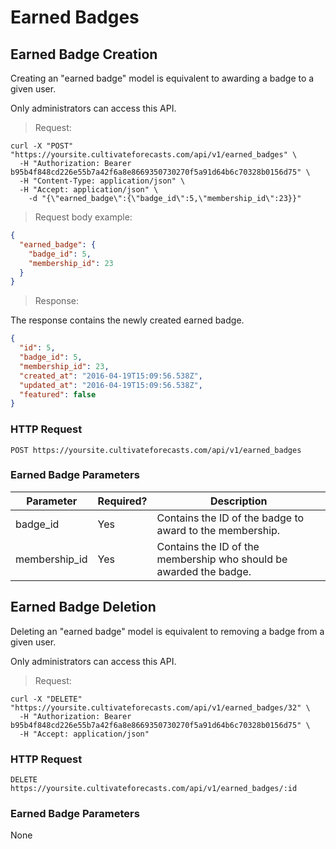 
# Earned Badges

## Earned Badge Creation

Creating an "earned badge" model is equivalent to awarding a badge to a given user.

Only administrators can access this API.

> Request:

```shell
curl -X "POST" "https://yoursite.cultivateforecasts.com/api/v1/earned_badges" \
  -H "Authorization: Bearer b95b4f848cd226e55b7a42f6a8e8669350730270f5a91d64b6c70328b0156d75" \
  -H "Content-Type: application/json" \
  -H "Accept: application/json" \
	-d "{\"earned_badge\":{\"badge_id\":5,\"membership_id\":23}}"
```

> Request body example:

```json
{
  "earned_badge": {
    "badge_id": 5,
    "membership_id": 23
  }
}
```


> Response:

The response contains the newly created earned badge.

```json
{
  "id": 5,
  "badge_id": 5,
  "membership_id": 23,
  "created_at": "2016-04-19T15:09:56.538Z",
  "updated_at": "2016-04-19T15:09:56.538Z",
  "featured": false
}
```

### HTTP Request

`POST https://yoursite.cultivateforecasts.com/api/v1/earned_badges`


### Earned Badge Parameters

Parameter | Required? | Description
--------- | --------- | -----------
badge_id | Yes | Contains the ID of the badge to award to the membership.
membership_id | Yes | Contains the ID of the membership who should be awarded the badge.





## Earned Badge Deletion

Deleting an "earned badge" model is equivalent to removing a badge from a given user.

Only administrators can access this API.

> Request:

```shell
curl -X "DELETE" "https://yoursite.cultivateforecasts.com/api/v1/earned_badges/32" \
  -H "Authorization: Bearer b95b4f848cd226e55b7a42f6a8e8669350730270f5a91d64b6c70328b0156d75" \
  -H "Accept: application/json"
```

### HTTP Request

`DELETE https://yoursite.cultivateforecasts.com/api/v1/earned_badges/:id`


### Earned Badge Parameters

None
